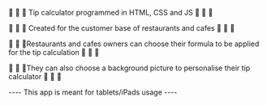 🥨 🥞 🥐 Tip calculator programmed in HTML, CSS and JS 🌮 🥗 🍜 

🍳 🌭 🥙 Created for the customer base of restaurants and cafes 🍣 🥟 🍤 

🍧 🍨 🍦Restaurants and cafes owners can choose their formula to be applied for the tip calculation 🍿 🍩 🍪

🍦 🍲 🥪They can also choose a background picture to personalise their tip calculator 🍕 🍟 🍔

---- This app is meant for tablets/iPads usage ----

